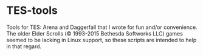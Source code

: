 # TES-tools
Tools for TES: Arena and Daggerfall that I wrote for fun and/or convenience. The older Elder Scrolls (© 1993-2015 Bethesda Softworks LLC) games seemed to be lacking in Linux support, so these scripts are intended to help in that regard.
